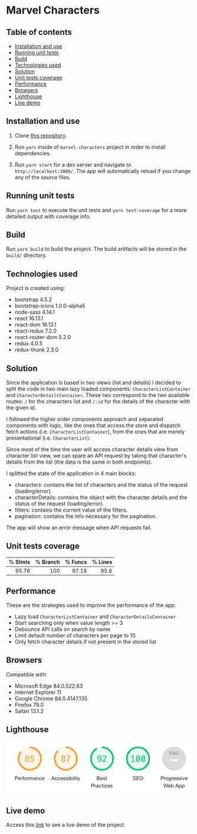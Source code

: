 # Marvel Characters

## Table of contents

- [Installation and use](#installation-and-use)
- [Running unit tests](#running-unit-tests)
- [Build](#build)
- [Technologies used](#technologies-used)
- [Solution](#solution)
- [Unit tests coverage](#unit-tests-coverage)
- [Performance](#performance)
- [Browsers](#browsers)
- [Lighthouse](#lighthouse)
- [Live demo](#live-demo)

## Installation and use

1. Clone [this repository](https://github.com/jlsanchezsanz/marvel-characters.git).

2. Run `yarn` inside of `marvel-characters` project in order to install dependencies.

3. Run `yarn start` for a dev server and navigate to `http://localhost:3000/`. The app will automatically reload if you change any of the source files.

## Running unit tests

Run `yarn test` to execute the unit tests and `yarn test:coverage` for a more detailed output with coverage info.

## Build

Run `yarn build` to build the project. The build artifacts will be stored in the `build/` directory.

## Technologies used

Project is created using:

- bootstrap 4.5.2
- bootstrap-icons 1.0.0-alpha5
- node-sass 4.14.1
- react 16.13.1
- react-dom 16.13.1
- react-redux 7.2.0
- react-router-dom 5.2.0
- redux 4.0.5
- redux-thunk 2.3.0

## Solution

Since the application is based in two views (list and details) I decided to split the code in two main lazy loaded components: `CharacterListContainer` and `CharacterDetailsContainer`. These two correspond to the two available routes: `/` for the characters list and `/:id` for the details of the character with the given id.

I followed the higher order components approach and separated components with logic, like the ones that access the store and dispatch fetch actions (i.e. `CharacterListContainer`), from the ones that are merely presentational (i.e. `CharacterList`).

Since most of the time the user will access character details view from character list view, we can spare an API request by taking that character's details from the list (the data is the same in both endpoints).

I splitted the state of the application in 4 main blocks:

- characters: contains the list of characters and the status of the request (loading/error).
- characterDetails: contains the object with the character details and the status of the request (loading/error).
- filters: contains the current value of the filters.
- pagination: contains the info necessary for the pagination.

The app will show an error message when API requests fail.

## Unit tests coverage

| % Stmts | % Branch | % Funcs | % Lines |
| ------: | -------: | ------: | ------: |
|   95.76 |      100 |   97.18 |    95.6 |

## Performance

These are the strategies used to improve the performance of the app:

- Lazy load `CharacterListContainer` and `CharacterDetailsContainer`
- Start searching only when value length >= 3
- Debounce API calls on search by name
- Limit default number of characters per page to 10.
- Only fetch character details if not present in the stored list

## Browsers

Compatible with:

- Microsoft Edge 84.0.522.63
- Internet Explorer 11
- Google Chrome 84.0.4147.135
- Firefox 79.0
- Safari 13.1.2

## Lighthouse

![Lighthouse](./src/assets/lighthouse-results.png)

## Live demo

Access this [link](https://marvel-characters-list.herokuapp.com/) to see a live demo of the project.
